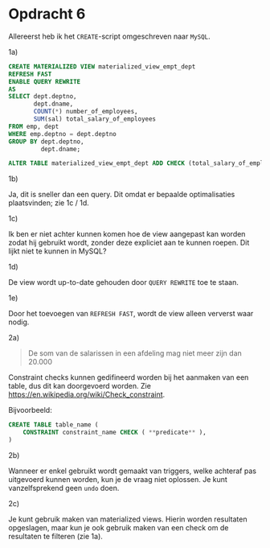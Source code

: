 # Opdracht 6

Allereerst heb ik het `CREATE`-script omgeschreven naar `MySQL`.

1a)

```sql
CREATE MATERIALIZED VIEW materialized_view_empt_dept
REFRESH FAST
ENABLE QUERY REWRITE
AS
SELECT dept.deptno,
       dept.dname,
       COUNT(*) number_of_employees,
       SUM(sal) total_salary_of_employees
FROM emp, dept
WHERE emp.deptno = dept.deptno
GROUP BY dept.deptno,
         dept.dname;

ALTER TABLE materialized_view_empt_dept ADD CHECK (total_salary_of_employees < 20000);
```

1b)

Ja, dit is sneller dan een query. Dit omdat er bepaalde optimalisaties plaatsvinden; zie 1c / 1d.

1c)

Ik ben er niet achter kunnen komen hoe de view aangepast kan worden zodat hij gebruikt wordt, zonder deze expliciet aan te kunnen roepen. Dit lijkt niet te kunnen in MySQL?

1d)

De view wordt up-to-date gehouden door `QUERY REWRITE` toe te staan.

1e)

Door het toevoegen van `REFRESH FAST`, wordt de view alleen ververst waar nodig.

2a)

> De som van de salarissen in een afdeling mag niet meer zijn dan 20.000

Constraint checks kunnen gedifineerd worden bij het aanmaken van een table, dus dit kan doorgevoerd worden.
Zie https://en.wikipedia.org/wiki/Check_constraint.

Bijvoorbeeld:

```sql
CREATE TABLE table_name (
    CONSTRAINT constraint_name CHECK ( **predicate** ),
)
```

2b)

Wanneer er enkel gebruikt wordt gemaakt van triggers, welke achteraf pas uitgevoerd kunnen worden, kun je de vraag niet oplossen. Je kunt vanzelfsprekend geen `undo` doen.

2c)

Je kunt gebruik maken van materialized views. Hierin worden resultaten opgeslagen, maar kun je ook gebruik maken van een check om de resultaten te filteren (zie 1a).